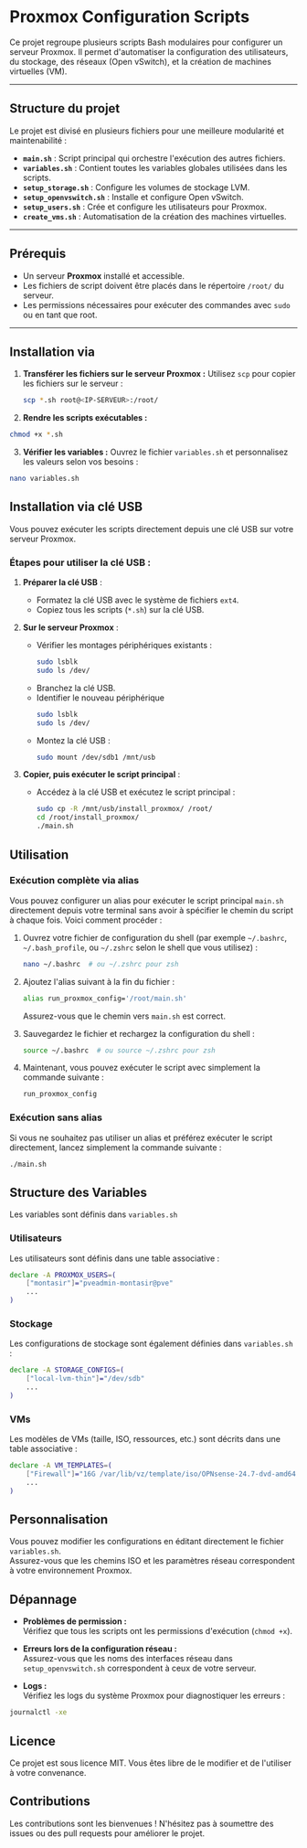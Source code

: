 # Proxmox Configuration Scripts

Ce projet regroupe plusieurs scripts Bash modulaires pour configurer un serveur Proxmox. Il permet d'automatiser la configuration des utilisateurs, du stockage, des réseaux (Open vSwitch), et la création de machines virtuelles (VM).

---

## Structure du projet

Le projet est divisé en plusieurs fichiers pour une meilleure modularité et maintenabilité :

- **`main.sh`** : Script principal qui orchestre l'exécution des autres fichiers.
- **`variables.sh`** : Contient toutes les variables globales utilisées dans les scripts.
- **`setup_storage.sh`** : Configure les volumes de stockage LVM.
- **`setup_openvswitch.sh`** : Installe et configure Open vSwitch.
- **`setup_users.sh`** : Crée et configure les utilisateurs pour Proxmox.
- **`create_vms.sh`** : Automatisation de la création des machines virtuelles.

---

## Prérequis

- Un serveur **Proxmox** installé et accessible.
- Les fichiers de script doivent être placés dans le répertoire `/root/` du serveur.
- Les permissions nécessaires pour exécuter des commandes avec `sudo` ou en tant que root.

---

## Installation via

1. **Transférer les fichiers sur le serveur Proxmox :**
   Utilisez `scp` pour copier les fichiers sur le serveur :
   ```bash
   scp *.sh root@<IP-SERVEUR>:/root/

2. **Rendre les scripts exécutables :** 
```bash
chmod +x *.sh
```

3. **Vérifier les variables :**
Ouvrez le fichier `variables.sh` et personnalisez les valeurs selon vos besoins :  
```bash
nano variables.sh
```

## Installation via clé USB

Vous pouvez exécuter les scripts directement depuis une clé USB sur votre serveur Proxmox.

### Étapes pour utiliser la clé USB :
1. **Préparer la clé USB** :
   - Formatez la clé USB avec le système de fichiers `ext4`.
   - Copiez tous les scripts (`*.sh`) sur la clé USB.

2. **Sur le serveur Proxmox** :
   - Vérifier les montages périphériques existants :
     ```bash
     sudo lsblk
     sudo ls /dev/
     ```     
   - Branchez la clé USB.
   - Identifier le nouveau périphérique
     ```bash
     sudo lsblk
     sudo ls /dev/
     ```  
   - Montez la clé USB :
     ```bash
     sudo mount /dev/sdb1 /mnt/usb
     ```

3. **Copier, puis exécuter le script principal** :
   - Accédez à la clé USB et exécutez le script principal :
     ```bash
     sudo cp -R /mnt/usb/install_proxmox/ /root/
     cd /root/install_proxmox/
     ./main.sh
     ```

## Utilisation  

### Exécution complète via alias  
Vous pouvez configurer un alias pour exécuter le script principal `main.sh` directement depuis votre terminal sans avoir à spécifier le chemin du script à chaque fois. Voici comment procéder :

1. Ouvrez votre fichier de configuration du shell (par exemple `~/.bashrc`, `~/.bash_profile`, ou `~/.zshrc` selon le shell que vous utilisez) :
   ```bash
   nano ~/.bashrc  # ou ~/.zshrc pour zsh
   ```

2. Ajoutez l'alias suivant à la fin du fichier :
   ```bash
   alias run_proxmox_config='/root/main.sh'
   ```

   Assurez-vous que le chemin vers `main.sh` est correct.

3. Sauvegardez le fichier et rechargez la configuration du shell :
   ```bash
   source ~/.bashrc  # ou source ~/.zshrc pour zsh
   ```

4. Maintenant, vous pouvez exécuter le script avec simplement la commande suivante :
   ```bash
   run_proxmox_config
   ```

### Exécution sans alias  
Si vous ne souhaitez pas utiliser un alias et préférez exécuter le script directement, lancez simplement la commande suivante :
```bash
./main.sh
```

## Structure des Variables  

Les variables sont définis dans `variables.sh` 
### Utilisateurs  
Les utilisateurs sont définis dans une table associative :  
```bash
declare -A PROXMOX_USERS=(
    ["montasir"]="pveadmin-montasir@pve" 
    ...  
)
```

### Stockage  
Les configurations de stockage sont également définies dans `variables.sh` :  
```bash
declare -A STORAGE_CONFIGS=(  
    ["local-lvm-thin"]="/dev/sdb"  
    ...  
)
```

### VMs  
Les modèles de VMs (taille, ISO, ressources, etc.) sont décrits dans une table associative :  
```bash
declare -A VM_TEMPLATES=(  
    ["Firewall"]="16G /var/lib/vz/template/iso/OPNsense-24.7-dvd-amd64.iso Pare-Feu 2 2048 vmbr0,vmbr1"  
    ...  
)
```

## Personnalisation  

Vous pouvez modifier les configurations en éditant directement le fichier `variables.sh`.  
Assurez-vous que les chemins ISO et les paramètres réseau correspondent à votre environnement Proxmox.  

## Dépannage  

- **Problèmes de permission :**  
Vérifiez que tous les scripts ont les permissions d'exécution (`chmod +x`).  

- **Erreurs lors de la configuration réseau :**  
Assurez-vous que les noms des interfaces réseau dans `setup_openvswitch.sh` correspondent à ceux de votre serveur.  

- **Logs :**  
Vérifiez les logs du système Proxmox pour diagnostiquer les erreurs :  
```bash
journalctl -xe
```

## Licence  

Ce projet est sous licence MIT. Vous êtes libre de le modifier et de l'utiliser à votre convenance.  

## Contributions  

Les contributions sont les bienvenues ! N'hésitez pas à soumettre des issues ou des pull requests pour améliorer le projet.
